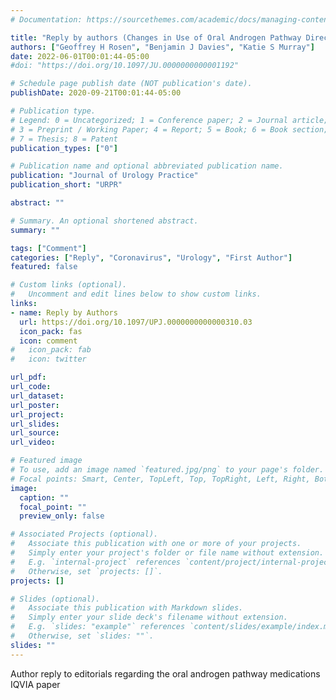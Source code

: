 ```yaml
---
# Documentation: https://sourcethemes.com/academic/docs/managing-content/

title: "Reply by authors (Changes in Use of Oral Androgen Pathway Directed Medications during the COVID-19 Era)"
authors: ["Geoffrey H Rosen", "Benjamin J Davies", "Katie S Murray"]
date: 2022-06-01T00:01:44-05:00
#doi: "https://doi.org/10.1097/JU.0000000000001192"

# Schedule page publish date (NOT publication's date).
publishDate: 2020-09-21T00:01:44-05:00

# Publication type.
# Legend: 0 = Uncategorized; 1 = Conference paper; 2 = Journal article;
# 3 = Preprint / Working Paper; 4 = Report; 5 = Book; 6 = Book section;
# 7 = Thesis; 8 = Patent
publication_types: ["0"]

# Publication name and optional abbreviated publication name.
publication: "Journal of Urology Practice"
publication_short: "URPR"

abstract: ""

# Summary. An optional shortened abstract.
summary: ""

tags: ["Comment"]
categories: ["Reply", "Coronavirus", "Urology", "First Author"]
featured: false

# Custom links (optional).
#   Uncomment and edit lines below to show custom links.
links:
- name: Reply by Authors
  url: https://doi.org/10.1097/UPJ.0000000000000310.03
  icon_pack: fas
  icon: comment
#   icon_pack: fab
#   icon: twitter

url_pdf:
url_code:
url_dataset:
url_poster:
url_project:
url_slides:
url_source:
url_video:

# Featured image
# To use, add an image named `featured.jpg/png` to your page's folder.
# Focal points: Smart, Center, TopLeft, Top, TopRight, Left, Right, BottomLeft, Bottom, BottomRight.
image:
  caption: ""
  focal_point: ""
  preview_only: false

# Associated Projects (optional).
#   Associate this publication with one or more of your projects.
#   Simply enter your project's folder or file name without extension.
#   E.g. `internal-project` references `content/project/internal-project/index.md`.
#   Otherwise, set `projects: []`.
projects: []

# Slides (optional).
#   Associate this publication with Markdown slides.
#   Simply enter your slide deck's filename without extension.
#   E.g. `slides: "example"` references `content/slides/example/index.md`.
#   Otherwise, set `slides: ""`.
slides: ""
---
```


Author reply to editorials regarding the oral androgen pathway medications IQVIA paper
